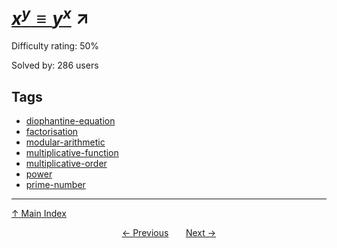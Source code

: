 # [$x^y \equiv y^x$](https://projecteuler.net/problem=801) ↗️

Difficulty rating: 50%

Solved by: 286 users
## Tags

- [diophantine-equation](../tags/diophantine-equation.md)
- [factorisation](../tags/factorisation.md)
- [modular-arithmetic](../tags/modular-arithmetic.md)
- [multiplicative-function](../tags/multiplicative-function.md)
- [multiplicative-order](../tags/multiplicative-order.md)
- [power](../tags/power.md)
- [prime-number](../tags/prime-number.md)



---

[↑ Main Index](../README.md)


<div align=center><a href='800.md'>← Previous</a> &nbsp;&nbsp; &nbsp;&nbsp;  <a href='802.md'>Next →</a></div>
